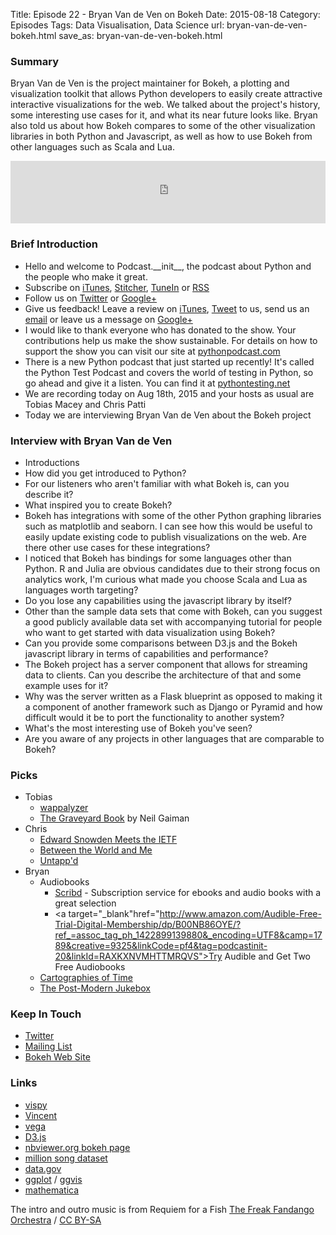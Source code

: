 Title: Episode 22 - Bryan Van de Ven on Bokeh
Date: 2015-08-18
Category: Episodes
Tags: Data Visualisation, Data Science
url: bryan-van-de-ven-bokeh.html
save_as: bryan-van-de-ven-bokeh.html

### Summary
Bryan Van de Ven is the project maintainer for Bokeh, a plotting and visualization toolkit that allows Python developers to easily create attractive interactive visualizations for the web. We talked about the project's history, some interesting use cases for it, and what its near future looks like. Bryan also told us about how Bokeh compares to some of the other visualization libraries in both Python and Javascript, as well as how to use Bokeh from other languages such as Scala and Lua.

<iframe id="audio_iframe" src="https://www.podbean.com/media/player/xq2pv-588dba?from=wp&skin=103&postId=5803450&download=1&share=1&fonts=Helvetica&auto=0" height="100" width="100%" frameborder="0" scrolling="no" data-name="pb-iframe-player"></iframe>

### Brief Introduction
- Hello and welcome to Podcast.\_\_init\_\_, the podcast about Python and the people who make it great.
- Subscribe on [iTunes](https://itunes.apple.com/us/podcast/podcast.-init/id981834425?mt=2&uo=6&at=&ct=), [Stitcher](http://www.stitcher.com/s?fid=64838&refid=stpr), [TuneIn](http://tunein.com/embed/follow/p726240/#) or [RSS](http://podcastinit.podbean.com/feed/)
- Follow us on [Twitter](https://twitter.com/Podcast__init__) or [Google+](https://plus.google.com/+Podcastinit-the-python-podcast)
- Give us feedback! Leave a review on [iTunes](https://itunes.apple.com/us/podcast/podcast.-init/id981834425?mt=2&uo=6&at=&ct=), [Tweet](https://twitter.com/Podcast__init__) to us, send us an [email](mailto:hosts@podcastinit.com) or leave us a message on [Google+](https://plus.google.com/+Podcastinit-the-python-podcast)
- I would like to thank everyone who has donated to the show. Your contributions help us make the show sustainable. For details on how to support the show you can visit our site at [pythonpodcast.com](http://pythonpodcast.com)
- There is a new Python podcast that just started up recently! It's called the Python Test Podcast and covers the world of testing in Python, so go ahead and give it a listen. You can find it at [pythontesting.net](http://pythontesting.net)
- We are recording today on Aug 18th, 2015 and your hosts as usual are Tobias Macey and Chris Patti
- Today we are interviewing Bryan Van de Ven about the Bokeh project

### Interview with Bryan Van de Ven
- Introductions
- How did you get introduced to Python?
- For our listeners who aren't familiar with what Bokeh is, can you describe it?
- What inspired you to create Bokeh?
- Bokeh has integrations with some of the other Python graphing libraries such as matplotlib and seaborn. I can see how this would be useful to easily update existing code to publish visualizations on the web. Are there other use cases for these integrations?
- I noticed that Bokeh has bindings for some languages other than Python. R and Julia are obvious candidates due to their strong focus on analytics work, I'm curious what made you choose Scala and Lua as languages worth targeting?
- Do you lose any capabilities using the javascript library by itself?
- Other than the sample data sets that come with Bokeh, can you suggest a good publicly available data set with accompanying tutorial for people who want to get started with data visualization using Bokeh?
- Can you provide some comparisons between D3.js and the Bokeh javascript library in terms of capabilities and performance?
- The Bokeh project has a server component that allows for streaming data to clients. Can you describe the architecture of that and some example uses for it?
- Why was the server written as a Flask blueprint as opposed to making it a component of another framework such as Django or Pyramid and how difficult would it be to port the functionality to another system?
- What's the most interesting use of Bokeh you've seen?
- Are you aware of any projects in other languages that are comparable to Bokeh?

### Picks
- Tobias
    - [wappalyzer](https://wappalyzer.com/)
    - [The Graveyard Book](http://amzn.to/1TT6fi4) by Neil Gaiman
- Chris
    - [Edward Snowden Meets the IETF](https://gist.github.com/mnot/382aca0b23b6bf082116)
    - [Between the World and Me](http://amzn.to/1VKSYLs)
    - [Untapp'd](https://untappd.com/home)
- Bryan
    - Audiobooks
        - [Scribd](https://www.scribd.com/g/4ko3os) - Subscription service for ebooks and audio books with a great selection
        - <a target="_blank"href="http://www.amazon.com/Audible-Free-Trial-Digital-Membership/dp/B00NB86OYE/?ref_=assoc_tag_ph_1422899139880&_encoding=UTF8&camp=1789&creative=9325&linkCode=pf4&tag=podcastinit-20&linkId=RAXKXNVMHTTMRQVS">Try Audible and Get Two Free Audiobooks</a><img src="http://ir-na.amazon-adsystem.com/e/ir?t=podcastinit-20&l=pf4&o=1" width="1" height="1" border="0" alt="" style="border:none !important; margin:0px !important;" />
    - [Cartographies of Time](http://amzn.to/1MxHLun)
    - [The Post-Modern Jukebox](http://postmodernjukebox.com/)

### Keep In Touch
- [Twitter](https://twitter.com/bokehplots)
- [Mailing List](https://groups.google.com/a/continuum.io/forum/#!forum/bokeh)
- [Bokeh Web Site](http://bokeh.pydata.org)

### Links
- [vispy](https://github.com/vispy)
- [Vincent](https://github.com/wrobstory/vincent)
- [vega](https://trifacta.github.io/vega/)
- [D3.js](http://d3js.org/)
- [nbviewer.org bokeh page](http://nbviewer.ipython.org/github/bokeh/bokeh-notebooks/blob/master/index.ipynb)
- [million song dataset](http://labrosa.ee.columbia.edu/millionsong/)
- [data.gov](http://data.gov)
- [ggplot](http://ggplot.yhathq.com/) / [ggvis](http://ggvis.rstudio.com/)
- [mathematica](http://www.wolfram.com/mathematica/)

The intro and outro music is from Requiem for a Fish [The Freak Fandango Orchestra](http://freemusicarchive.org/music/The_Freak_Fandango_Orchestra/)  / [CC BY-SA](http://creativecommons.org/licenses/by-sa/3.0/)
